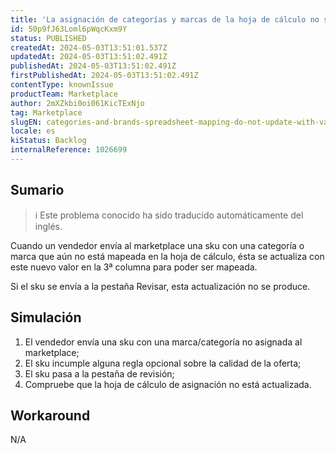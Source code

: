 ```yaml
---
title: 'La asignación de categorías y marcas de la hoja de cálculo no se actualiza con los valores de la pestaña Revisar skus.'
id: 50p9fJ63Loml6pWqcKxm9Y
status: PUBLISHED
createdAt: 2024-05-03T13:51:01.537Z
updatedAt: 2024-05-03T13:51:02.491Z
publishedAt: 2024-05-03T13:51:02.491Z
firstPublishedAt: 2024-05-03T13:51:02.491Z
contentType: knownIssue
productTeam: Marketplace
author: 2mXZkbi0oi061KicTExNjo
tag: Marketplace
slugEN: categories-and-brands-spreadsheet-mapping-do-not-update-with-values-from-review-skus-tab
locale: es
kiStatus: Backlog
internalReference: 1026699
---
```


## Sumario

>ℹ️ Este problema conocido ha sido traducido automáticamente del inglés.


Cuando un vendedor envía al marketplace una sku con una categoría o marca que aún no está mapeada en la hoja de cálculo, ésta se actualiza con este nuevo valor en la 3ª columna para poder ser mapeada.

Si el sku se envía a la pestaña Revisar, esta actualización no se produce.



## Simulación



1. El vendedor envía una sku con una marca/categoría no asignada al marketplace;
2. El sku incumple alguna regla opcional sobre la calidad de la oferta;
3. El sku pasa a la pestaña de revisión;
4. Compruebe que la hoja de cálculo de asignación no está actualizada.



## Workaround


N/A





